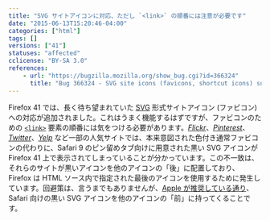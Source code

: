 ```yaml
---
title: "SVG サイトアイコンに対応、ただし `<link>` の順番には注意が必要です"
date: "2015-06-13T15:20:46-04:00"
categories: ["html"]
tags: []
versions: ["41"]
statuses: "affected"
cclicense: "BY-SA 3.0"
references:
    - url: "https://bugzilla.mozilla.org/show_bug.cgi?id=366324"
      title: "Bug 366324 - SVG site icons (favicons, shortcut icons) support"
---
```

Firefox 41 では、長く待ち望まれていた [SVG](https://developer.mozilla.org/ja/docs/Web/SVG) 形式サイトアイコン (ファビコン) への対応が追加されました。これはうまく機能するはずですが、ファビコンのための [`<link>`](https://developer.mozilla.org/ja/docs/Web/HTML/Element/link) 要素の順番には気をつける必要があります。[*Flickr*](https://bugzilla.mozilla.org/show_bug.cgi?id=1181681)、[*Pinterest*](https://bugzilla.mozilla.org/show_bug.cgi?id=1174568)、[*Twitter*](https://bugzilla.mozilla.org/show_bug.cgi?id=1174552)、[*Yelp*](https://bugzilla.mozilla.org/show_bug.cgi?id=1174548) など一部の人気サイトでは、本来意図された色付き通常ファビコンの代わりに、Safari 9 のピン留めタブ向けに用意された黒い SVG アイコンが Firefox 41 上で表示されてしまっていることが分かっています。この不一致は、それらのサイトが黒いアイコンを他のアイコンの「後」に配置しており、Firefox は HTML ソース内で指定された最後のアイコンを使用するために発生しています。回避策は、言うまでもありませんが、[Apple が推奨している通り](https://developer.apple.com/library/safari/releasenotes/General/WhatsNewInSafari/Articles/Safari_9.html#//apple_ref/doc/uid/TP40014305-CH9-SW20)、Safari 向けの黒い SVG アイコンを他のアイコンの「前」に持ってくることです。
